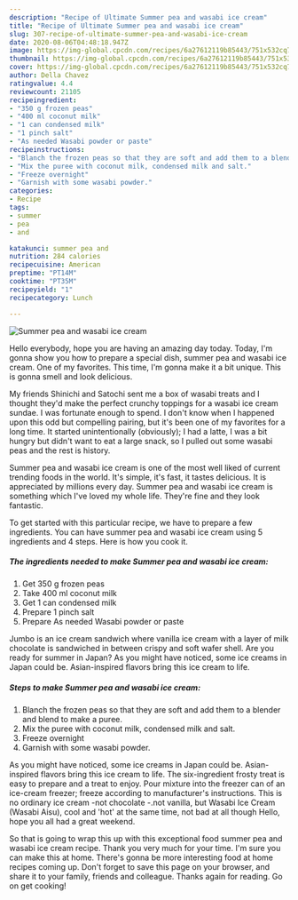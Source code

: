 ```yaml
---
description: "Recipe of Ultimate Summer pea and wasabi ice cream"
title: "Recipe of Ultimate Summer pea and wasabi ice cream"
slug: 307-recipe-of-ultimate-summer-pea-and-wasabi-ice-cream
date: 2020-08-06T04:48:18.947Z
image: https://img-global.cpcdn.com/recipes/6a27612119b85443/751x532cq70/summer-pea-and-wasabi-ice-cream-recipe-main-photo.jpg
thumbnail: https://img-global.cpcdn.com/recipes/6a27612119b85443/751x532cq70/summer-pea-and-wasabi-ice-cream-recipe-main-photo.jpg
cover: https://img-global.cpcdn.com/recipes/6a27612119b85443/751x532cq70/summer-pea-and-wasabi-ice-cream-recipe-main-photo.jpg
author: Della Chavez
ratingvalue: 4.4
reviewcount: 21105
recipeingredient:
- "350 g frozen peas"
- "400 ml coconut milk"
- "1 can condensed milk"
- "1 pinch salt"
- "As needed Wasabi powder or paste"
recipeinstructions:
- "Blanch the frozen peas so that they are soft and add them to a blender and blend to make a puree."
- "Mix the puree with coconut milk, condensed milk and salt."
- "Freeze overnight"
- "Garnish with some wasabi powder."
categories:
- Recipe
tags:
- summer
- pea
- and

katakunci: summer pea and 
nutrition: 284 calories
recipecuisine: American
preptime: "PT14M"
cooktime: "PT35M"
recipeyield: "1"
recipecategory: Lunch

---
```



![Summer pea and wasabi ice cream](https://img-global.cpcdn.com/recipes/6a27612119b85443/751x532cq70/summer-pea-and-wasabi-ice-cream-recipe-main-photo.jpg)

Hello everybody, hope you are having an amazing day today. Today, I'm gonna show you how to prepare a special dish, summer pea and wasabi ice cream. One of my favorites. This time, I'm gonna make it a bit unique. This is gonna smell and look delicious.

My friends Shinichi and Satochi sent me a box of wasabi treats and I thought they&#39;d make the perfect crunchy toppings for a wasabi ice cream sundae. I was fortunate enough to spend. I don&#39;t know when I happened upon this odd but compelling pairing, but it&#39;s been one of my favorites for a long time. It started unintentionally (obviously); I had a latte, I was a bit hungry but didn&#39;t want to eat a large snack, so I pulled out some wasabi peas and the rest is history.

Summer pea and wasabi ice cream is one of the most well liked of current trending foods in the world. It's simple, it's fast, it tastes delicious. It is appreciated by millions every day. Summer pea and wasabi ice cream is something which I've loved my whole life. They're fine and they look fantastic.


To get started with this particular recipe, we have to prepare a few ingredients. You can have summer pea and wasabi ice cream using 5 ingredients and 4 steps. Here is how you cook it.

<!--inarticleads1-->

##### The ingredients needed to make Summer pea and wasabi ice cream:

1. Get 350 g frozen peas
1. Take 400 ml coconut milk
1. Get 1 can condensed milk
1. Prepare 1 pinch salt
1. Prepare As needed Wasabi powder or paste


Jumbo is an ice cream sandwich where vanilla ice cream with a layer of milk chocolate is sandwiched in between crispy and soft wafer shell. Are you ready for summer in Japan? As you might have noticed, some ice creams in Japan could be. Asian-inspired flavors bring this ice cream to life. 

<!--inarticleads2-->

##### Steps to make Summer pea and wasabi ice cream:

1. Blanch the frozen peas so that they are soft and add them to a blender and blend to make a puree.
1. Mix the puree with coconut milk, condensed milk and salt.
1. Freeze overnight
1. Garnish with some wasabi powder.


As you might have noticed, some ice creams in Japan could be. Asian-inspired flavors bring this ice cream to life. The six-ingredient frosty treat is easy to prepare and a treat to enjoy. Pour mixture into the freezer can of an ice-cream freezer; freeze according to manufacturer&#39;s instructions. This is no ordinary ice cream -not chocolate -.not vanilla, but Wasabi Ice Cream (Wasabi Aisu), cool and &#39;hot&#39; at the same time, not bad at all though Hello, hope you all had a great weekend. 

So that is going to wrap this up with this exceptional food summer pea and wasabi ice cream recipe. Thank you very much for your time. I'm sure you can make this at home. There's gonna be more interesting food at home recipes coming up. Don't forget to save this page on your browser, and share it to your family, friends and colleague. Thanks again for reading. Go on get cooking!
